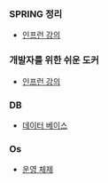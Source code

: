 ### SPRING 정리
- [인프런 강의](spring/spring) 

### 개발자를 위한 쉬운 도커
- [인프런 강의](docker/index.md)

### DB
- [데이터 베이스](db/index.md)

### Os
- [운영 체제](os)